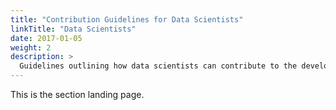 ```yaml
---
title: "Contribution Guidelines for Data Scientists"
linkTitle: "Data Scientists"
date: 2017-01-05
weight: 2
description: >
  Guidelines outlining how data scientists can contribute to the development of ready4.
---
```



This is the section landing page.

